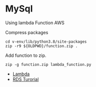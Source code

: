 # MySql

Using lambda Function AWS

Compress packages
```
cd v-env/lib/python3.8/site-packages
zip -r9 ${OLDPWD}/function.zip .
```

Add function to zip.
```
zip -g function.zip lambda_function.py
```

- [Lambda](https://docs.aws.amazon.com/lambda/latest/dg/python-package.html)
- [RDS Turorial](https://docs.aws.amazon.com/lambda/latest/dg/services-rds-tutorial.html)
